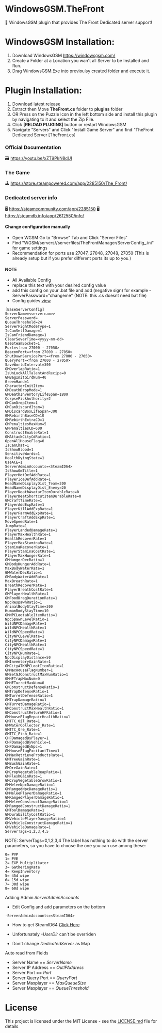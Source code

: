 # WindowsGSM.TheFront
🧩 WindowsGSM plugin that provides The Front Dedicated server support!

# WindowsGSM Installation: 
1. Download  WindowsGSM https://windowsgsm.com/ 
2. Create a Folder at a Location you wan't all Server to be Installed and Run.
4. Drag WindowsGSM.Exe into previoulsy created folder and execute it.

# Plugin Installation:
1. Download [latest](https://github.com/ohmcodes/WindowsGSM.TheFront/releases/latest) release
2. Extract then Move **TheFront.cs** folder to **plugins** folder
3. OR Press on the Puzzle Icon in the left bottom side and install this plugin by navigating to it and select the Zip File.
4. Click **[RELOAD PLUGINS]** button or restart WindowsGSM
5. Navigate "Servers" and Click "Install Game Server" and find "TheFront Dedicated Server [TheFront.cs]

### Official Documentation
🗃️ https://youtu.be/xZT9PkN8dUI

### The Game
🕹️ https://store.steampowered.com/app/2285150/The_Front/

### Dedicated server info
🖥️ https://steamcommunity.com/app/2285150
🖥️ https://steamdb.info/app/2612550/info/

#### Change configuration manually
- Open WGSM Go to "Browse" Tab and Click "Server Files"
- Find "WGSM/servers/<ID>/serverfiles/TheFrontManager/ServerConfig_<autogeneratednumber>.ini" for game settings
- Recommendation for ports use 27047, 27048, 27048, 27050 (This is already setup but if you prefer different ports its up to you.)

#### NOTE
- All Available Config 
- ***<replaceme>*** replace this text with your desired config value
- add this config on your .bat file and add (negative sign) for example -ServerPassword="changeme" (NOTE: this .cs doesnt need bat file)
- Config guides [view](https://docs.google.com/spreadsheets/d/1Cea87x09rWuKjKuaqbMBSFdZjXigP5AkcVrT345RMfE/edit#gid=0)

```
[BaseServerConfig]
ServerName=<servername>
ServerPassword=
QueueThreshold=24
ServerFightModeType=1
IsCanSelfDamage=1
IsCanFriendDamage=1
ClearSeverTime=<yyyy-mm-dd>
UseSteamSocket=1
Port=<from 27000 - 27050>
BeaconPort=<from 27000 - 27050>
ShutDownServicePort=<from 27000 - 27050>
QueryPort=<from 27000 - 27050>
SaveWorldInterval=300
GMOverlapRatio=1
IsUnLockAllTalentAndRecipe=0
GMBagInitGirdNum=40
GreenHand=1
CharacterInitItem=
GMDeathDropMode=1
GMDeathInventoryLifeSpan=1800
CorpsePickAuthority=2
GMCanDropItem=1
GMCanDiscardItem=1
GMDiscardBoxLifeSpan=300
GMRebirthBaseCD=10
GMRebirthExtraCD=1
GMPenaltiesMaxNum=5
GMPenaltiesCD=600
ConstructEnableRot=1
GMAttackCityCdRatio=1
OpenAllHouseFlag=0
IsCanChat=1
IsShowBlood=1
SensitiveWords=1
HealthDyingState=1
UseACE=1
ServerAdminAccounts=<SteamID64>
IsShowGmTitle=1
PlayerHotDefAddRate=1
PlayerIceDefAddRate=1
HeadNameDisplayDist_Team=200
HeadNameDisplayDist_Enemy=20
PlayerDeathAvatarItemDurableRate=0
PlayerDeatShortcutItemDurableRate=0
GMCraftTimeRate=1
PlayerAddExpRate=1
PlayerKillAddExpRate=1
PlayerFarmAddExpRate=1
PlayerCraftAddExpRate=1
MoveSpeedRate=1
JumpRate=1
PlayerLandedDamageRate=1
PlayerMaxHealthRate=1
HealthRecoverRate=1
PlayerMaxStaminaRate=1
StaminaRecoverRate=1
PlayerStaminaCostRate=1
PlayerMaxHungerRate=1
GMHungerDecRatio=1
GMBodyHungerAddRate=1
MaxBodyWaterRate=1
GMWaterDecRatio=1
GMBodyWaterAddRate=1
MaxBreathRate=1
BreathRecoverRate=1
PlayerBreathCostRate=1
GMPlayerHealthRate=1
GMFoodDragDurationRate=1
NpcRespawnRatio=1
AnimalBodyStayTime=300
HumanBodyStayTime=10
GMNPCLootableItemRatio=1
NpcSpawnLevelRatio=1
WildNPCDamageRate=1
WildNPCHealthRate=1
WildNPCSpeedRate=1
CityNPCLevelRate=1
CityNPCDamageRate=1
CityNPCHealthRate=1
CityNPCSpeedRate=1
CityNPCNumRate=1
NpcDisplayDistance=50
GMInventoryGainRate=1
GMCityATKNPCLootItemRatio=1
GMMaxHouseFlagNumber=1
GMSetGJConstructMaxNumRatio=1
GMHFTrapMaxNum=0
GMHFTurretMaxNum=0
GMConstructDefenseRatio=1
GMTrapDefenseRatio=1
GMTurretDefenseRatio=1
GMTrapDamageRatio=1
GMTurretDamageRatio=1
GMConstructMaxHealthRatio=1
GMConstructReturnHPRatio=1
GMHouseFlagRepairHealthRatio=1
GMTTC_Oil_Rate=1
GMWaterCollecter_Rate=1
GMTTC_Ore_Rate=1
GMTTC_Fish_Rate=1
CHFDamagedByPlayer=1
CHFDamagedByVehicle=1
CHFDamagedByNpc=1
GMHouseFlagExcitantTime=1
GMMaxRetrieveProductsRate=1
GMTreeGainRate=1
GMBushGainRate=1
GMOreGainRate=1
GMCropVegetableReapRatio=1
GMFleshGainRate=1
GMCropVegetableGrowRatio=1
GMMeleeNpcDamageRatio=1
GMRangedNpcDamageRatio=1
GMMeleePlayerDamageRatio=1
GMRangedPlayerDamageRatio=1
GMMeleeConstructDamageRatio=1
GMRangedConstructDamageRatio=1
GMToolDamageRate=1
GMDurabilityCostRatio=1
GMVehiclePlayerDamageRatio=1
GMVehicleConstructDamageRatio=1
GMVehicleDamageRate=1
ServerTags=1,2,3,4,5 
```

NOTE:
ServerTags=0,1,2,3,4 The label has nothing to do with the server parameters, so you have to choose the one you can use among these:

```
0= PVP 
1= PVE
2= EXP Multiplikator
3= GatheringRate
4= KeepInventory
5= 45d wipe
6= 15d wipe
7= 30d wipe
8= 60d wipe
```


Adding Admin *ServerAdminAccounts*
- Edit Config and add parameters on the bottom
```
-ServerAdminAccounts=<SteamID64>
```
- How to get SteamID64 [Click Here](https://www.steamidfinder.com/)

- Unfortunately *-UserDir* can't be overriden
- Don't change *DedicatedServer* as Map

Auto read from Fields
- Server Name == *ServerName*
- Server IP Address == *OutIPAddress*
- Server Port == *Port*
- Server Query Port == *QueryPort*
- Server Maxplayer == *MaxQueueSize*
- Server Maxplayer == *QueueThreshold*

# License
This project is licensed under the MIT License - see the <a href="https://github.com/ohmcodes/WindowsGSM.TheFront/blob/main/LICENSE">LICENSE.md</a> file for details
